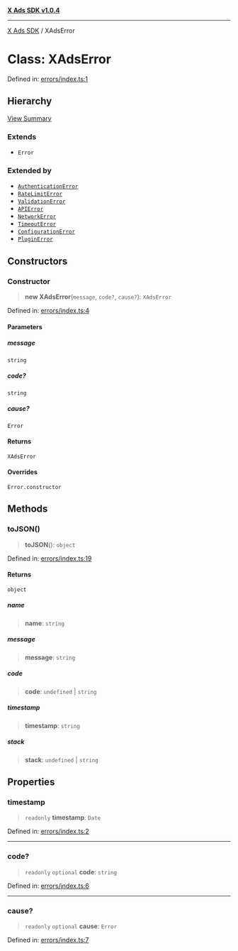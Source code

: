 [**X Ads SDK v1.0.4**](../README.md)

***

[X Ads SDK](../globals.md) / XAdsError

# Class: XAdsError

Defined in: [errors/index.ts:1](https://github.com/kage1020/x-ads-sdk/blob/main/src/errors/index.ts#L1)

## Hierarchy

[View Summary](../hierarchy.md)

### Extends

- `Error`

### Extended by

- [`AuthenticationError`](AuthenticationError.md)
- [`RateLimitError`](RateLimitError.md)
- [`ValidationError`](ValidationError.md)
- [`APIError`](APIError.md)
- [`NetworkError`](NetworkError.md)
- [`TimeoutError`](TimeoutError.md)
- [`ConfigurationError`](ConfigurationError.md)
- [`PluginError`](PluginError.md)

## Constructors

### Constructor

> **new XAdsError**(`message`, `code?`, `cause?`): `XAdsError`

Defined in: [errors/index.ts:4](https://github.com/kage1020/x-ads-sdk/blob/main/src/errors/index.ts#L4)

#### Parameters

##### message

`string`

##### code?

`string`

##### cause?

`Error`

#### Returns

`XAdsError`

#### Overrides

`Error.constructor`

## Methods

### toJSON()

> **toJSON**(): `object`

Defined in: [errors/index.ts:19](https://github.com/kage1020/x-ads-sdk/blob/main/src/errors/index.ts#L19)

#### Returns

`object`

##### name

> **name**: `string`

##### message

> **message**: `string`

##### code

> **code**: `undefined` \| `string`

##### timestamp

> **timestamp**: `string`

##### stack

> **stack**: `undefined` \| `string`

## Properties

### timestamp

> `readonly` **timestamp**: `Date`

Defined in: [errors/index.ts:2](https://github.com/kage1020/x-ads-sdk/blob/main/src/errors/index.ts#L2)

***

### code?

> `readonly` `optional` **code**: `string`

Defined in: [errors/index.ts:6](https://github.com/kage1020/x-ads-sdk/blob/main/src/errors/index.ts#L6)

***

### cause?

> `readonly` `optional` **cause**: `Error`

Defined in: [errors/index.ts:7](https://github.com/kage1020/x-ads-sdk/blob/main/src/errors/index.ts#L7)
